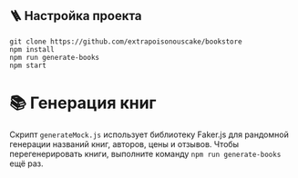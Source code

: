 ## 🪜 Настройка проекта

```shell
git clone https://github.com/extrapoisonouscake/bookstore
npm install
npm run generate-books
npm start
```

# 📚 Генерация книг

Скрипт `generateMock.js` использует библиотеку Faker.js для рандомной генерации названий книг, авторов, цены и отзывов. Чтобы перегенерировать книги, выполните команду `npm run generate-books` ещё раз.